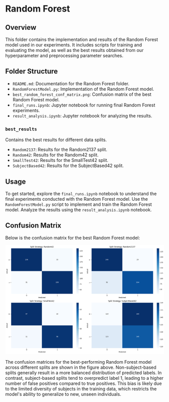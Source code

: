 # Random Forest

## Overview

This folder contains the implementation and results of the Random Forest model used in our experiments. It includes scripts for training and evaluating the model, as well as the best results obtained from our hyperparameter and preprocessing parameter searches.

## Folder Structure

- `README.md`: Documentation for the Random Forest folder.
- `RandomForestModel.py`: Implementation of the Random Forest model.
- `best_random_forest_conf_matrix.png`: Confusion matrix of the best Random Forest model.
- `final_runs.ipynb`: Jupyter notebook for running final Random Forest experiments.
- `result_analysis.ipynb`: Jupyter notebook for analyzing the results.

### `best_results`

Contains the best results for different data splits.

- `Random2137`: Results for the Random2137 split.
- `Random42`: Results for the Random42 split.
- `SmallTest42`: Results for the SmallTest42 split.
- `SubjectBased42`: Results for the SubjectBased42 split.

## Usage

To get started, explore the `final_runs.ipynb` notebook to understand the final experiments conducted with the Random Forest model. Use the `RandomForestModel.py` script to implement and train the Random Forest model. Analyze the results using the `result_analysis.ipynb` notebook.

## Confusion Matrix

Below is the confusion matrix for the best Random Forest model:

![Best Random Forest Confusion Matrix](best_random_forest_conf_matrix.png)

The confusion matrices for the best-performing Random Forest model across different splits are shown in the figure above. Non-subject-based splits generally result in a more balanced distribution of predicted labels. In contrast, subject-based splits tend to overpredict label 1, leading to a higher number of false positives compared to true positives. This bias is likely due to the limited diversity of subjects in the training data, which restricts the model's ability to generalize to new, unseen individuals.
